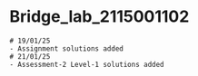 # Bridge_lab_2115001102
    # 19/01/25 
	- Assignment solutions added
    # 21/01/25
	- Assessment-2 Level-1 solutions added

